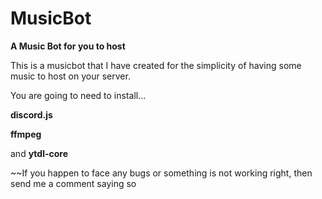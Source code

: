# MusicBot
__A Music Bot for you to host__


This is a musicbot that I have created for the simplicity of having some music to host on your server.

You are going to need to install...

**discord.js**

**ffmpeg**

and **ytdl-core**

~~If you happen to face any bugs or something is not working right, then send me a comment saying so
